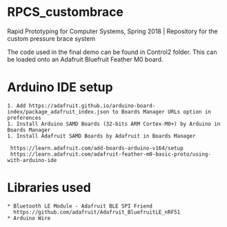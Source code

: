 # RPCS_custombrace
Rapid Prototyping for Computer Systems, Spring 2018 | Repository for the custom pressure brace system

The code used in the final demo can be found in Control2 folder. This can be loaded onto an Adafruit Bluefruit Feather M0 board.

# Arduino IDE setup
    1. Add https://adafruit.github.io/arduino-board-index/package_adafruit_index.json to Boards Manager URLs option in preferences
    1. Install Arduino SAMD Boards (32-bits ARM Cortex-M0+) by Arduino in Boards Manager
    1. Install Adafruit SAMD Boards by Adafruit in Boards Manager

     https://learn.adafruit.com/add-boards-arduino-v164/setup
     https://learn.adafruit.com/adafruit-feather-m0-basic-proto/using-with-arduino-ide


# Libraries used
    * Bluetooth LE Module - Adafruit BLE SPI Friend 
      https://github.com/adafruit/Adafruit_BluefruitLE_nRF51
    * Arduino Wire
